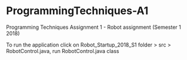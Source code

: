 # ProgrammingTechniques-A1
Programming Techniques Assignment 1 - Robot assignment (Semester 1 2018)

To run the application click on Robot_Startup_2018_S1 folder > src > RobotControl.java, run RobotControl.java class
